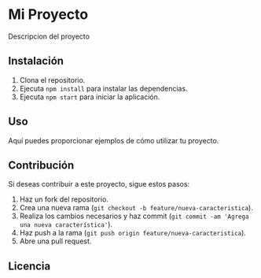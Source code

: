 # Mi Proyecto

Descripcion del proyecto

## Instalación

1. Clona el repositorio.
2. Ejecuta `npm install` para instalar las dependencias.
3. Ejecuta `npm start` para iniciar la aplicación.

## Uso

Aquí puedes proporcionar ejemplos de cómo utilizar tu proyecto.

## Contribución

Si deseas contribuir a este proyecto, sigue estos pasos:

1. Haz un fork del repositorio.
2. Crea una nueva rama (`git checkout -b feature/nueva-caracteristica`).
3. Realiza los cambios necesarios y haz commit (`git commit -am 'Agrega una nueva característica'`).
4. Haz push a la rama (`git push origin feature/nueva-caracteristica`).
5. Abre una pull request.

## Licencia

